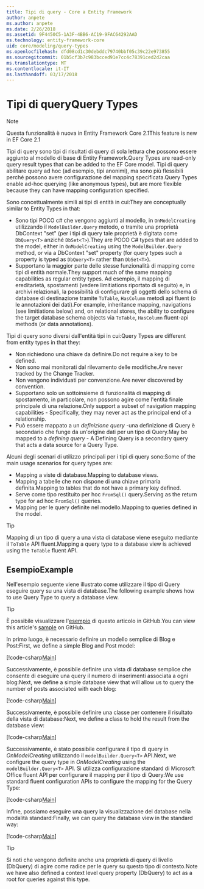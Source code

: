 ```yaml
---
title: Tipi di query - Core a Entity Framework
author: anpete
ms.author: anpete
ms.date: 2/26/2018
ms.assetid: 9F4450C5-1A3F-4BB6-AC19-9FAC64292AAD
ms.technology: entity-framework-core
uid: core/modeling/query-types
ms.openlocfilehash: dfd08cd1c30debddc79740bbf05c39c22e973855
ms.sourcegitcommit: 01b5cf3b7c983bcced91e7cc4c78391ced2d2caa
ms.translationtype: MT
ms.contentlocale: it-IT
ms.lasthandoff: 03/17/2018
---
```

# <a name="query-types"></a><span data-ttu-id="e3185-102">Tipi di query</span><span class="sxs-lookup"><span data-stu-id="e3185-102">Query Types</span></span>
> [!NOTE]
> <span data-ttu-id="e3185-103">Questa funzionalità è nuova in Entity Framework Core 2.1</span><span class="sxs-lookup"><span data-stu-id="e3185-103">This feature is new in EF Core 2.1</span></span>

<span data-ttu-id="e3185-104">Tipi di query sono tipi di risultati di query di sola lettura che possono essere aggiunto al modello di base di Entity Framework.</span><span class="sxs-lookup"><span data-stu-id="e3185-104">Query Types are read-only query result types that can be added to the EF Core model.</span></span> <span data-ttu-id="e3185-105">Tipi di query abilitare query ad hoc (ad esempio, tipi anonimi), ma sono più flessibili perché possono avere configurazione del mapping specificata.</span><span class="sxs-lookup"><span data-stu-id="e3185-105">Query Types enable ad-hoc querying (like anonymous types), but are more flexible because they can have mapping configuration specified.</span></span>

<span data-ttu-id="e3185-106">Sono concettualmente simili ai tipi di entità in cui:</span><span class="sxs-lookup"><span data-stu-id="e3185-106">They are conceptually similar to Entity Types in that:</span></span>

- <span data-ttu-id="e3185-107">Sono tipi POCO c# che vengono aggiunti al modello, in ```OnModelCreating``` utilizzando il ```ModelBuilder.Query``` metodo, o tramite una proprietà DbContext "set" (per i tipi di query tale proprietà è digitata come ```DbQuery<T>``` anziché ```DbSet<T>```).</span><span class="sxs-lookup"><span data-stu-id="e3185-107">They are POCO C# types that are added to the model, either in ```OnModelCreating``` using the ```ModelBuilder.Query``` method, or via a DbContext "set" property (for query types such a property is typed as ```DbQuery<T>``` rather than ```DbSet<T>```).</span></span>
- <span data-ttu-id="e3185-108">Supportano la maggior parte delle stesse funzionalità di mapping come tipi di entità normale.</span><span class="sxs-lookup"><span data-stu-id="e3185-108">They support much of the same mapping capabilities as regular entity types.</span></span> <span data-ttu-id="e3185-109">Ad esempio, il mapping di ereditarietà, spostamenti (vedere limitiations riportato di seguito) e, in archivi relazionali, la possibilità di configurare gli oggetti dello schema di database di destinazione tramite ```ToTable```, ```HasColumn``` metodi api fluent (o le annotazioni dei dati).</span><span class="sxs-lookup"><span data-stu-id="e3185-109">For example, inheritance mapping, navigations (see limitiations below) and, on relational stores, the ability to configure the target database schema objects via ```ToTable```, ```HasColumn``` fluent-api methods (or data annotations).</span></span>

<span data-ttu-id="e3185-110">Tipi di query sono diversi dall'entità tipi in cui:</span><span class="sxs-lookup"><span data-stu-id="e3185-110">Query Types are different from entity types in that they:</span></span>

- <span data-ttu-id="e3185-111">Non richiedono una chiave da definire.</span><span class="sxs-lookup"><span data-stu-id="e3185-111">Do not require a key to be defined.</span></span>
- <span data-ttu-id="e3185-112">Non sono mai monitorati dal rilevamento delle modifiche.</span><span class="sxs-lookup"><span data-stu-id="e3185-112">Are never tracked by the Change Tracker.</span></span>
- <span data-ttu-id="e3185-113">Non vengono individuati per convenzione.</span><span class="sxs-lookup"><span data-stu-id="e3185-113">Are never discovered by convention.</span></span>
- <span data-ttu-id="e3185-114">Supportano solo un sottoinsieme di funzionalità di mapping di spostamento, in particolare, non possono agire come l'entità finale principale di una relazione.</span><span class="sxs-lookup"><span data-stu-id="e3185-114">Only support a subset of navigation mapping capabilities - Specifically, they may never act as the principal end of a relationship.</span></span>
- <span data-ttu-id="e3185-115">Può essere mappato a un _definizione query_ -una definizione di Query è secondario che funge da un'origine dati per un tipo di Query.</span><span class="sxs-lookup"><span data-stu-id="e3185-115">May be mapped to a _defining query_ - A Defining Query is a secondary query that acts a data source for a Query Type.</span></span>

<span data-ttu-id="e3185-116">Alcuni degli scenari di utilizzo principali per i tipi di query sono:</span><span class="sxs-lookup"><span data-stu-id="e3185-116">Some of the main usage scenarios for query types are:</span></span>

- <span data-ttu-id="e3185-117">Mapping a viste di database.</span><span class="sxs-lookup"><span data-stu-id="e3185-117">Mapping to database views.</span></span>
- <span data-ttu-id="e3185-118">Mapping a tabelle che non dispone di una chiave primaria definita.</span><span class="sxs-lookup"><span data-stu-id="e3185-118">Mapping to tables that do not have a primary key defined.</span></span>
- <span data-ttu-id="e3185-119">Serve come tipo restituito per hoc ```FromSql()``` query.</span><span class="sxs-lookup"><span data-stu-id="e3185-119">Serving as the return type for ad hoc ```FromSql()``` queries.</span></span>
- <span data-ttu-id="e3185-120">Mapping per le query definite nel modello.</span><span class="sxs-lookup"><span data-stu-id="e3185-120">Mapping to queries defined in the model.</span></span>

> [!TIP]
> <span data-ttu-id="e3185-121">Mapping di un tipo di query a una vista di database viene eseguito mediante il ```ToTable``` API fluent.</span><span class="sxs-lookup"><span data-stu-id="e3185-121">Mapping a query type to a database view is achieved using the ```ToTable``` fluent API.</span></span>

## <a name="example"></a><span data-ttu-id="e3185-122">Esempio</span><span class="sxs-lookup"><span data-stu-id="e3185-122">Example</span></span>

<span data-ttu-id="e3185-123">Nell'esempio seguente viene illustrato come utilizzare il tipo di Query eseguire query su una vista di database.</span><span class="sxs-lookup"><span data-stu-id="e3185-123">The following example shows how to use Query Type to query a database view.</span></span>

> [!TIP]
> <span data-ttu-id="e3185-124">È possibile visualizzare l'[esempio](https://github.com/aspnet/EntityFrameworkCore/tree/dev/samples/QueryTypes) di questo articolo in GitHub.</span><span class="sxs-lookup"><span data-stu-id="e3185-124">You can view this article's [sample](https://github.com/aspnet/EntityFrameworkCore/tree/dev/samples/QueryTypes) on GitHub.</span></span>

<span data-ttu-id="e3185-125">In primo luogo, è necessario definire un modello semplice di Blog e Post:</span><span class="sxs-lookup"><span data-stu-id="e3185-125">First, we define a simple Blog and Post model:</span></span>

[!code-csharp[Main](../../../efcore-dev/samples/QueryTypes/Program.cs#Entities)]

<span data-ttu-id="e3185-126">Successivamente, è possibile definire una vista di database semplice che consente di eseguire una query il numero di inserimenti associata a ogni blog:</span><span class="sxs-lookup"><span data-stu-id="e3185-126">Next, we define a simple database view that will allow us to query the number of posts associated with each blog:</span></span>

[!code-csharp[Main](../../../efcore-dev/samples/QueryTypes/Program.cs#View)]

<span data-ttu-id="e3185-127">Successivamente, è possibile definire una classe per contenere il risultato della vista di database:</span><span class="sxs-lookup"><span data-stu-id="e3185-127">Next, we define a class to hold the result from the database view:</span></span>

[!code-csharp[Main](../../../efcore-dev/samples/QueryTypes/Program.cs#QueryType)]

<span data-ttu-id="e3185-128">Successivamente, è stato possibile configurare il tipo di query in _OnModelCreating_ utilizzando il ```modelBuilder.Query<T>``` API.</span><span class="sxs-lookup"><span data-stu-id="e3185-128">Next, we configure the query type in _OnModelCreating_ using the ```modelBuilder.Query<T>``` API.</span></span>
<span data-ttu-id="e3185-129">Si utilizza configurazione standard di Microsoft Office fluent API per configurare il mapping per il tipo di Query:</span><span class="sxs-lookup"><span data-stu-id="e3185-129">We use standard fluent configuration APIs to configure the mapping for the Query Type:</span></span>

[!code-csharp[Main](../../../efcore-dev/samples/QueryTypes/Program.cs#Configuration)]

<span data-ttu-id="e3185-130">Infine, possiamo eseguire una query la visualizzazione del database nella modalità standard:</span><span class="sxs-lookup"><span data-stu-id="e3185-130">Finally, we can query the database view in the standard way:</span></span>

[!code-csharp[Main](../../../efcore-dev/samples/QueryTypes/Program.cs#Query)]

> [!TIP]
> <span data-ttu-id="e3185-131">Si noti che vengono definite anche una proprietà di query di livello (DbQuery) di agire come radice per le query su questo tipo di contesto.</span><span class="sxs-lookup"><span data-stu-id="e3185-131">Note we have also defined a context level query property (DbQuery) to act as a root for queries against this type.</span></span>
